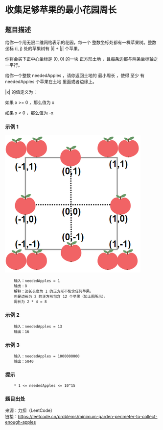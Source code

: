 # 收集足够苹果的最小花园周长

## 题目描述

给你一个用无限二维网格表示的花园，每一个 整数坐标处都有一棵苹果树。整数坐标 (i, j) 处的苹果树有 |i| + |j| 个苹果。

你将会买下正中心坐标是 (0, 0) 的一块 正方形土地 ，且每条边都与两条坐标轴之一平行。

给你一个整数 neededApples ，请你返回土地的 最小周长 ，使得 至少 有 neededApples 个苹果在土地 里面或者边缘上。

|x| 的值定义为：

如果 x >= 0 ，那么值为 x

如果 x < 0 ，那么值为 -x

### 示例 1

![矩阵](images/175-matrix1.png "矩阵")

```text
    输入：neededApples = 1
    输出：8
    解释：边长长度为 1 的正方形不包含任何苹果。
    但是边长为 2 的正方形包含 12 个苹果（如上图所示）。
    周长为 2 * 4 = 8
```

### 示例 2

```text
    输入：neededApples = 13
    输出：16
```

### 示例 3

```text
    输入：neededApples = 1000000000
    输出：5040
```

### 提示

```text
    * 1 <= neededApples <= 10^15
```

### 题目出处

来源：力扣（LeetCode）  
链接：<https://leetcode.cn/problems/minimum-garden-perimeter-to-collect-enough-apples>
